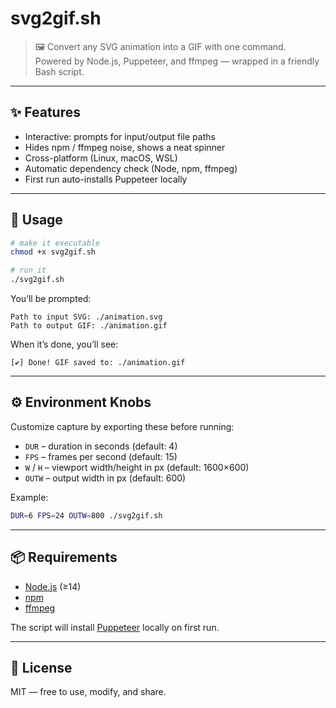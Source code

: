 # svg2gif.sh

> 🖼️ Convert any SVG animation into a GIF with one command.  
> Powered by Node.js, Puppeteer, and ffmpeg — wrapped in a friendly Bash script.

---

## ✨ Features
- Interactive: prompts for input/output file paths
- Hides npm / ffmpeg noise, shows a neat spinner
- Cross-platform (Linux, macOS, WSL)
- Automatic dependency check (Node, npm, ffmpeg)
- First run auto-installs Puppeteer locally

---

## 🚀 Usage

```bash
# make it executable
chmod +x svg2gif.sh

# run it
./svg2gif.sh
````

You’ll be prompted:

```
Path to input SVG: ./animation.svg
Path to output GIF: ./animation.gif
```

When it’s done, you’ll see:

```
[✔] Done! GIF saved to: ./animation.gif
```

---

## ⚙️ Environment Knobs

Customize capture by exporting these before running:

* `DUR` – duration in seconds (default: 4)
* `FPS` – frames per second (default: 15)
* `W` / `H` – viewport width/height in px (default: 1600×600)
* `OUTW` – output width in px (default: 600)

Example:

```bash
DUR=6 FPS=24 OUTW=800 ./svg2gif.sh
```

---

## 📦 Requirements

* [Node.js](https://nodejs.org/) (≥14)
* [npm](https://www.npmjs.com/)
* [ffmpeg](https://ffmpeg.org/)

The script will install [Puppeteer](https://pptr.dev/) locally on first run.

---

## 📝 License

MIT — free to use, modify, and share.
